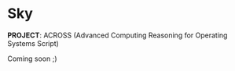 # Sky
**PROJECT**: ACROSS (Advanced Computing Reasoning for Operating Systems Script)

Coming soon ;)